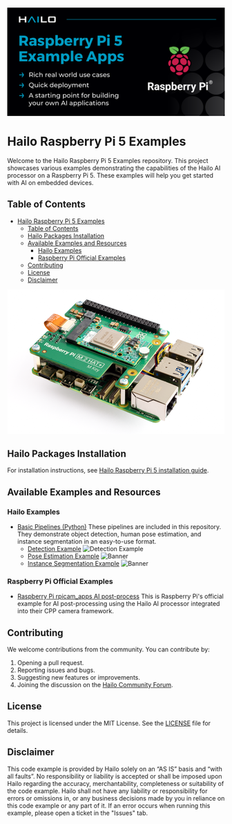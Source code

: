 
![Banner](doc/images/hailo_rpi_examples_banner.png)

# Hailo Raspberry Pi 5 Examples

Welcome to the Hailo Raspberry Pi 5 Examples repository. This project showcases various examples demonstrating the capabilities of the Hailo AI processor on a Raspberry Pi 5. These examples will help you get started with AI on embedded devices.

## Table of Contents

- [Hailo Raspberry Pi 5 Examples](#hailo-raspberry-pi-5-examples)
  - [Table of Contents](#table-of-contents)
  - [Hailo Packages Installation](#hailo-packages-installation)
  - [Available Examples and Resources](#available-examples-and-resources)
    - [Hailo Examples](#hailo-examples)
    - [Raspberry Pi Official Examples](#raspberry-pi-official-examples)
  - [Contributing](#contributing)
  - [License](#license)
  - [Disclaimer](#disclaimer)

![Raspberry Pi 5 with Hailo M.2](doc/images/Raspberry_Pi_5_Hailo-8.png)

## Hailo Packages Installation

For installation instructions, see [Hailo Raspberry Pi 5 installation guide](doc/install-raspberry-pi5.md).

## Available Examples and Resources

### Hailo Examples

- [Basic Pipelines (Python)](#basic-pipelines)
  These pipelines are included in this repository. They demonstrate object detection, human pose estimation, and instance segmentation in an easy-to-use format.
  - [Detection Example](#detection-example)
  ![Detection Example](doc/images/detection.gif)
  - [Pose Estimation Example](#pose-estimation-example)
  ![Banner](doc/images/pose_estimation.gif)
  - [Instance Segmentation Example](#instance-segmentation-example)
  ![Banner](doc/images/instance_segmentation.gif)

### Raspberry Pi Official Examples

- [Raspberry Pi rpicam_apps AI post-process](#rpicam_app-examples)
  This is Raspberry Pi's official example for AI post-processing using the Hailo AI processor integrated into their CPP camera framework.

## Contributing

We welcome contributions from the community. You can contribute by:
1. Opening a pull request.
2. Reporting issues and bugs.
3. Suggesting new features or improvements.
4. Joining the discussion on the [Hailo Community Forum](https://community.hailo.ai/).

## License

This project is licensed under the MIT License. See the [LICENSE](LICENSE) file for details.

## Disclaimer
This code example is provided by Hailo solely on an “AS IS” basis and “with all faults”. No responsibility or liability is accepted or shall be imposed upon Hailo regarding the accuracy, merchantability, completeness or suitability of the code example. Hailo shall not have any liability or responsibility for errors or omissions in, or any business decisions made by you in reliance on this code example or any part of it. If an error occurs when running this example, please open a ticket in the "Issues" tab.
